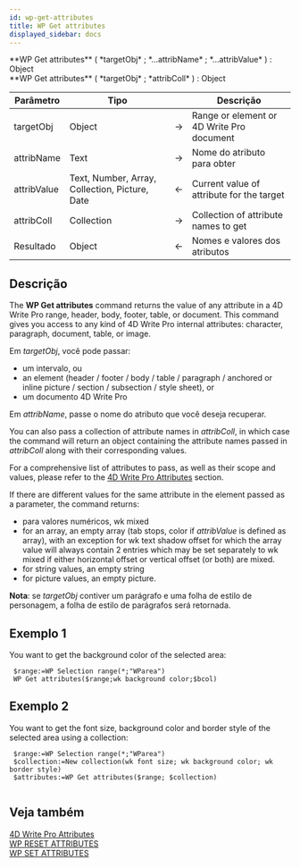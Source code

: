 ```yaml
---
id: wp-get-attributes
title: WP Get attributes
displayed_sidebar: docs
---
```


<!--REF #_command_.WP Get attributes.Syntax-->**WP Get attributes** ( *targetObj* ; *...attribName* ; *...attribValue* ) : Object<br/>**WP Get attributes** ( *targetObj* ; *attribColl* ) : Object<!-- END REF-->

<!--REF #_command_.WP Get attributes.Params-->

| Parâmetro   | Tipo                                           |                             | Descrição                                 |
| ----------- | ---------------------------------------------- | --------------------------- | ----------------------------------------- |
| targetObj   | Object                                         | &#8594; | Range or element or 4D Write Pro document |
| attribName  | Text                                           | &#8594; | Nome do atributo para obter               |
| attribValue | Text, Number, Array, Collection, Picture, Date | &#8592; | Current value of attribute for the target |
| attribColl  | Collection                                     | &#8594; | Collection of attribute names to get      |
| Resultado   | Object                                         | &#8592; | Nomes e valores dos atributos             |

<!-- END REF-->

## Descrição

The **WP Get attributes** command<!--REF #_command_.WP Get attributes.Summary--> returns the value of any attribute in a 4D Write Pro range, header, body, footer, table, or document.<!-- END REF--> This command gives you access to any kind of 4D Write Pro internal attributes: character, paragraph, document, table, or image.

Em *targetObj*, você pode passar:

- um intervalo, ou
- an element (header / footer / body / table / paragraph / anchored or inline picture / section / subsection / style sheet), or
- um documento 4D Write Pro

Em *attribName*, passe o nome do atributo que você deseja recuperar.

You can also pass a collection of attribute names in *attribColl*, in which case the command will return an object containing the attribute names passed in *attribColl* along with their corresponding values.

For a comprehensive list of attributes to pass, as well as their scope and values, please refer to the [4D Write Pro Attributes](../4d-write-pro-attributes) section.

If there are different values for the same attribute in the element passed as a parameter, the command returns:

- para valores numéricos, wk mixed
- for an array, an empty array (tab stops, color if *attribValue* is defined as array), with an exception for wk text shadow offset for which the array value will always contain 2 entries which may be set separately to wk mixed if either horizontal offset or vertical offset (or both) are mixed.
- for string values, an empty string
- for picture values, an empty picture.

**Nota**: se *targetObj* contiver um parágrafo e uma folha de estilo de personagem, a folha de estilo de parágrafos será retornada.

## Exemplo 1

You want to get the background color of the selected area:

```4d
 $range:=WP Selection range(*;"WParea")
 WP Get attributes($range;wk background color;$bcol)
```

## Exemplo 2

You want to get the font size, background color and border style of the selected area using a collection:

```4d
 $range:=WP Selection range(*;"WParea")
 $collection:=New collection(wk font size; wk background color; wk border style)
 $attributes:=WP Get attributes($range; $collection)
 
```

## Veja também

[4D Write Pro Attributes](../4d-write-pro-attributes)\
[WP RESET ATTRIBUTES](../commands/wp-reset-attributes.md)\
[WP SET ATTRIBUTES](wp-set-attributes.md)